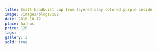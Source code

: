 ```yaml
---
title: Small handbuilt cup from layered clay colored purple inside
image: /images/blogs/182
date: 2010-10-12
place: Aarhus
price: 120
tags:
gallery: 3
sold: true
---
```

